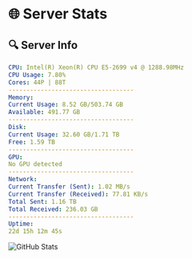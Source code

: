 # 🌐 Server Stats
## 🔍 Server Info
```yaml
CPU: Intel(R) Xeon(R) CPU E5-2699 v4 @ 1288.98MHz
CPU Usage: 7.80%
Cores: 44P | 88T
-----------------------------------
Memory:
Current Usage: 8.52 GB/503.74 GB
Available: 491.77 GB
-----------------------------------
Disk:
Current Usage: 32.60 GB/1.71 TB
Free: 1.59 TB
-----------------------------------
GPU:
No GPU detected
-----------------------------------
Network:
Current Transfer (Sent): 1.02 MB/s
Current Transfer (Received): 77.81 KB/s
Total Sent: 1.16 TB
Total Received: 236.03 GB
-----------------------------------
Uptime:
22d 15h 12m 45s
```
![GitHub Stats](https://img.shields.io/badge/Updated-2025-05-12_08:21:33-blue)